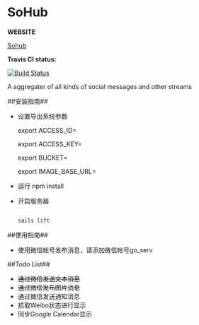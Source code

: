 # SoHub
**WEBSITE**

[Sohub](http://sohub.herokuapp.com/)

**Travis CI status:**

[![Build Status](https://travis-ci.org/wahyd4/sohub.png?branch=master)](https://travis-ci.org/wahyd4/sohub)

A aggregater of all kinds of social messages and other streams



##安装指南##

+ 设置导出系统参数

    export ACCESS_ID=

    export ACCESS_KEY=

    export BUCKET=

    export IMAGE_BASE_URL=
+ 运行 npm install
+ 开启服务器
  ```bash

  sails lift

  ```

##使用指南##

+ 使用微信帐号发布消息，请添加微信帐号go_serv

##Todo List##
 + <del>通过微信发送文本消息</del>
 + <del>通过微信发布图片消息</del>
 + 通过微信发送通知消息
 + 抓取Weibo状态进行显示
 + 同步Google Calendar显示
